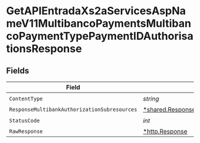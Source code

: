 # GetAPIEntradaXs2aServicesAspNameV11MultibancoPaymentsMultibancoPaymentTypePaymentIDAuthorisationsResponse


## Fields

| Field                                                                                                                   | Type                                                                                                                    | Required                                                                                                                | Description                                                                                                             |
| ----------------------------------------------------------------------------------------------------------------------- | ----------------------------------------------------------------------------------------------------------------------- | ----------------------------------------------------------------------------------------------------------------------- | ----------------------------------------------------------------------------------------------------------------------- |
| `ContentType`                                                                                                           | *string*                                                                                                                | :heavy_check_mark:                                                                                                      | N/A                                                                                                                     |
| `ResponseMultibankAuthorizationSubresources`                                                                            | [*shared.ResponseMultibankAuthorizationSubresources](../../models/shared/responsemultibankauthorizationsubresources.md) | :heavy_minus_sign:                                                                                                      | N/A                                                                                                                     |
| `StatusCode`                                                                                                            | *int*                                                                                                                   | :heavy_check_mark:                                                                                                      | N/A                                                                                                                     |
| `RawResponse`                                                                                                           | [*http.Response](https://pkg.go.dev/net/http#Response)                                                                  | :heavy_minus_sign:                                                                                                      | N/A                                                                                                                     |